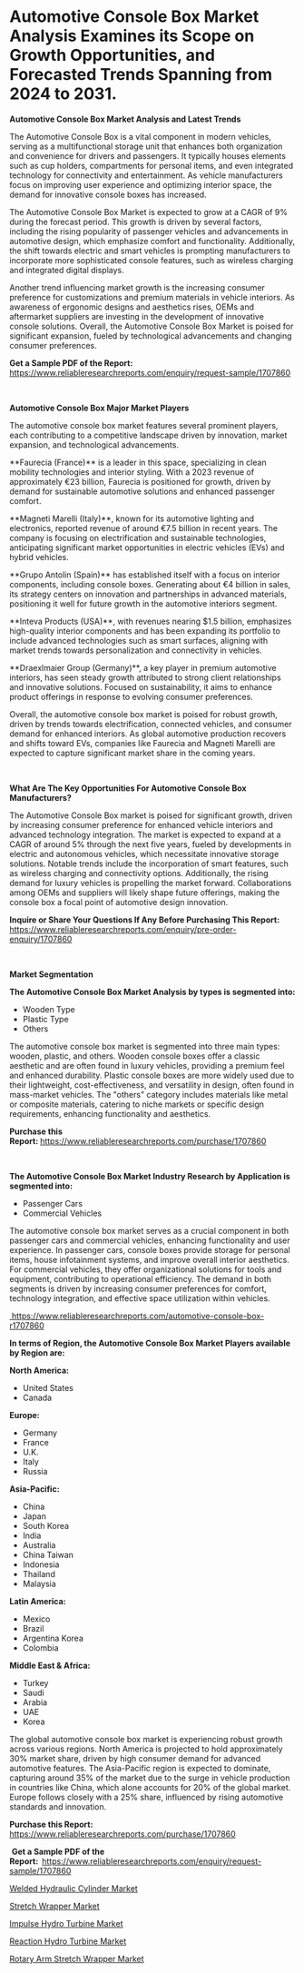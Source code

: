 <p><h1>Automotive Console Box Market Analysis Examines its Scope on Growth Opportunities, and Forecasted Trends Spanning from 2024 to 2031.</h1></p><p><strong>Automotive Console Box Market Analysis and Latest Trends</strong></p>
<p><p>The Automotive Console Box is a vital component in modern vehicles, serving as a multifunctional storage unit that enhances both organization and convenience for drivers and passengers. It typically houses elements such as cup holders, compartments for personal items, and even integrated technology for connectivity and entertainment. As vehicle manufacturers focus on improving user experience and optimizing interior space, the demand for innovative console boxes has increased.</p><p>The Automotive Console Box Market is expected to grow at a CAGR of 9% during the forecast period. This growth is driven by several factors, including the rising popularity of passenger vehicles and advancements in automotive design, which emphasize comfort and functionality. Additionally, the shift towards electric and smart vehicles is prompting manufacturers to incorporate more sophisticated console features, such as wireless charging and integrated digital displays. </p><p>Another trend influencing market growth is the increasing consumer preference for customizations and premium materials in vehicle interiors. As awareness of ergonomic designs and aesthetics rises, OEMs and aftermarket suppliers are investing in the development of innovative console solutions. Overall, the Automotive Console Box Market is poised for significant expansion, fueled by technological advancements and changing consumer preferences.</p></p>
<p><strong>Get a Sample PDF of the Report:&nbsp;</strong> <a href="https://www.reliableresearchreports.com/enquiry/request-sample/1707860?utm_campaign=38&utm_medium=2&utm_source=Github&utm_content=ia&utm_term=18122024&utm_id=automotive-console-box">https://www.reliableresearchreports.com/enquiry/request-sample/1707860</a></p>
<p>&nbsp;</p>
<p><strong>Automotive Console Box Major Market Players</strong></p>
<p><p>The automotive console box market features several prominent players, each contributing to a competitive landscape driven by innovation, market expansion, and technological advancements.</p><p>**Faurecia (France)** is a leader in this space, specializing in clean mobility technologies and interior styling. With a 2023 revenue of approximately €23 billion, Faurecia is positioned for growth, driven by demand for sustainable automotive solutions and enhanced passenger comfort.</p><p>**Magneti Marelli (Italy)**, known for its automotive lighting and electronics, reported revenue of around €7.5 billion in recent years. The company is focusing on electrification and sustainable technologies, anticipating significant market opportunities in electric vehicles (EVs) and hybrid vehicles.</p><p>**Grupo Antolin (Spain)** has established itself with a focus on interior components, including console boxes. Generating about €4 billion in sales, its strategy centers on innovation and partnerships in advanced materials, positioning it well for future growth in the automotive interiors segment.</p><p>**Inteva Products (USA)**, with revenues nearing $1.5 billion, emphasizes high-quality interior components and has been expanding its portfolio to include advanced technologies such as smart surfaces, aligning with market trends towards personalization and connectivity in vehicles.</p><p>**Draexlmaier Group (Germany)**, a key player in premium automotive interiors, has seen steady growth attributed to strong client relationships and innovative solutions. Focused on sustainability, it aims to enhance product offerings in response to evolving consumer preferences.</p><p>Overall, the automotive console box market is poised for robust growth, driven by trends towards electrification, connected vehicles, and consumer demand for enhanced interiors. As global automotive production recovers and shifts toward EVs, companies like Faurecia and Magneti Marelli are expected to capture significant market share in the coming years.</p></p>
<p>&nbsp;</p>
<p><strong>What Are The Key Opportunities For Automotive Console Box Manufacturers?</strong></p>
<p><p>The Automotive Console Box market is poised for significant growth, driven by increasing consumer preference for enhanced vehicle interiors and advanced technology integration. The market is expected to expand at a CAGR of around 5% through the next five years, fueled by developments in electric and autonomous vehicles, which necessitate innovative storage solutions. Notable trends include the incorporation of smart features, such as wireless charging and connectivity options. Additionally, the rising demand for luxury vehicles is propelling the market forward. Collaborations among OEMs and suppliers will likely shape future offerings, making the console box a focal point of automotive design innovation.</p></p>
<p><strong>Inquire or Share Your Questions If Any Before Purchasing This Report:</strong> <a href="https://www.reliableresearchreports.com/enquiry/pre-order-enquiry/1707860?utm_campaign=38&utm_medium=2&utm_source=Github&utm_content=ia&utm_term=18122024&utm_id=automotive-console-box">https://www.reliableresearchreports.com/enquiry/pre-order-enquiry/1707860</a></p>
<p>&nbsp;</p>
<p><strong>Market Segmentation</strong></p>
<p><strong>The Automotive Console Box Market Analysis by types is segmented into:</strong></p>
<p><ul><li>Wooden Type</li><li>Plastic Type</li><li>Others</li></ul></p>
<p><p>The automotive console box market is segmented into three main types: wooden, plastic, and others. Wooden console boxes offer a classic aesthetic and are often found in luxury vehicles, providing a premium feel and enhanced durability. Plastic console boxes are more widely used due to their lightweight, cost-effectiveness, and versatility in design, often found in mass-market vehicles. The "others" category includes materials like metal or composite materials, catering to niche markets or specific design requirements, enhancing functionality and aesthetics.</p></p>
<p><strong>Purchase this Report:&nbsp;</strong><a href="https://www.reliableresearchreports.com/purchase/1707860?utm_campaign=38&utm_medium=2&utm_source=Github&utm_content=ia&utm_term=18122024&utm_id=automotive-console-box">https://www.reliableresearchreports.com/purchase/1707860</a></p>
<p>&nbsp;</p>
<p><strong>The Automotive Console Box Market Industry Research by Application is segmented into:</strong></p>
<p><ul><li>Passenger Cars</li><li>Commercial Vehicles</li></ul></p>
<p><p>The automotive console box market serves as a crucial component in both passenger cars and commercial vehicles, enhancing functionality and user experience. In passenger cars, console boxes provide storage for personal items, house infotainment systems, and improve overall interior aesthetics. For commercial vehicles, they offer organizational solutions for tools and equipment, contributing to operational efficiency. The demand in both segments is driven by increasing consumer preferences for comfort, technology integration, and effective space utilization within vehicles.</p></p>
<p><a href="https://www.reliableresearchreports.com/automotive-console-box-r1707860?utm_campaign=38&utm_medium=2&utm_source=Github&utm_content=ia&utm_term=18122024&utm_id=automotive-console-box">&nbsp;https://www.reliableresearchreports.com/automotive-console-box-r1707860</a></p>
<p><strong>In terms of Region, the Automotive Console Box Market Players available by Region are:</strong></p>
<p>
    <p> <strong> North America: </strong>
        <ul>
            <li>United States</li>
            <li>Canada</li>
        </ul>
        </p> 
    <p> <strong> Europe: </strong>
        <ul>
            <li>Germany</li>
            <li>France</li>
            <li>U.K.</li>
            <li>Italy</li>
            <li>Russia</li>
        </ul>
        </p> 
    <p> <strong> Asia-Pacific: </strong>
        <ul>
            <li>China</li>
            <li>Japan</li>
            <li>South Korea</li>
            <li>India</li>
            <li>Australia</li>
            <li>China Taiwan</li>
            <li>Indonesia</li>
            <li>Thailand</li>
            <li>Malaysia</li>
        </ul>
        </p> 
    <p> <strong> Latin America: </strong>
        <ul>
            <li>Mexico</li>
            <li>Brazil</li>
            <li>Argentina Korea</li>
            <li>Colombia</li>
        </ul>
        </p> 
    <p> <strong> Middle East & Africa: </strong>
        <ul>
            <li>Turkey</li>
            <li>Saudi</li>
            <li>Arabia</li>
            <li>UAE</li>
            <li>Korea</li>
        </ul>
    </p>
    </p>
<p><p>The global automotive console box market is experiencing robust growth across various regions. North America is projected to hold approximately 30% market share, driven by high consumer demand for advanced automotive features. The Asia-Pacific region is expected to dominate, capturing around 35% of the market due to the surge in vehicle production in countries like China, which alone accounts for 20% of the global market. Europe follows closely with a 25% share, influenced by rising automotive standards and innovation.</p></p>
<p><strong>Purchase this Report: </strong><a href="https://www.reliableresearchreports.com/purchase/1707860?utm_campaign=38&utm_medium=2&utm_source=Github&utm_content=ia&utm_term=18122024&utm_id=automotive-console-box">https://www.reliableresearchreports.com/purchase/1707860</a></p>
<p>&nbsp;<strong>Get a Sample PDF of the Report:&nbsp;&nbsp;</strong><a href="https://www.reliableresearchreports.com/enquiry/request-sample/1707860?utm_campaign=38&utm_medium=2&utm_source=Github&utm_content=ia&utm_term=18122024&utm_id=automotive-console-box">https://www.reliableresearchreports.com/enquiry/request-sample/1707860</a></p>
<p><strong></strong></p>
<p><p><a href="https://www.linkedin.com/pulse/welded-hydraulic-cylinder-market-growth-from-2024-2031-wlaff?utm_campaign=38&utm_medium=2&utm_source=Github&utm_content=ia&utm_term=18122024&utm_id=automotive-console-box">Welded Hydraulic Cylinder Market</a></p><p><a href="https://www.linkedin.com/pulse/growth-forecast-stretch-wrapper-industry-projected-135-ikdyf?utm_campaign=38&utm_medium=2&utm_source=Github&utm_content=ia&utm_term=18122024&utm_id=automotive-console-box">Stretch Wrapper Market</a></p><p><a href="https://www.linkedin.com/pulse/impulse-hydro-turbine-market-growth-outlook-global-industry-9gs9f?utm_campaign=38&utm_medium=2&utm_source=Github&utm_content=ia&utm_term=18122024&utm_id=automotive-console-box">Impulse Hydro Turbine Market</a></p><p><a href="https://www.linkedin.com/pulse/reaction-hydro-turbine-market-size-growth-132-cagr-from-2024-ajraf?utm_campaign=38&utm_medium=2&utm_source=Github&utm_content=ia&utm_term=18122024&utm_id=automotive-console-box">Reaction Hydro Turbine Market</a></p><p><a href="https://www.linkedin.com/pulse/rotary-arm-stretch-wrapper-market-size-growth-type-application-e8jef?utm_campaign=38&utm_medium=2&utm_source=Github&utm_content=ia&utm_term=18122024&utm_id=automotive-console-box">Rotary Arm Stretch Wrapper Market</a></p></p>